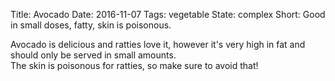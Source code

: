 Title: Avocado
Date: 2016-11-07
Tags: vegetable
State: complex
Short: Good in small doses, fatty, skin is poisonous.


Avocado is delicious and ratties love it, however it's very high in fat and should only be served in small amounts.   
The skin is poisonous for ratties, so make sure to avoid that!
